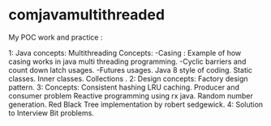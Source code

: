 # comjavamultithreaded
My POC work and practice :

1:  Java concepts:
	Multithreading Concepts:
		-Casing : Example of how casing works in java multi threading programming.
		-Cyclic barriers and count down latch usages.
		-Futures usages.
	Java 8 style of coding.
	Static classes.
	Inner classes.
	Collections .
2: Design concepts:
	Factory design pattern.
3: Concepts:
	Consistent hashing
	LRU caching.
	Producer and consumer problem
	Reactive programming using rx java.
	Random number generation.
	Red Black Tree implementation by robert sedgewick.
4: Solution to Interview Bit problems. 	
	
